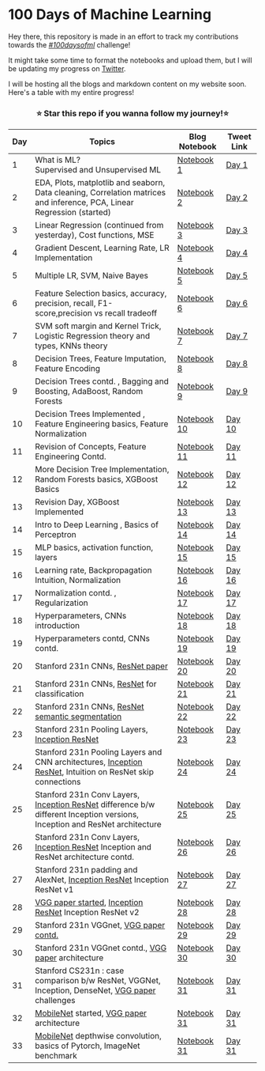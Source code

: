# 100 Days of Machine Learning

Hey there, this repository is made in an effort to track my contributions towards the [*#100daysofml*](https://twitter.com/search?q=%23100daysofMLCode&src=hashtag_click) challenge!

It might take some time to format the notebooks and upload them, but I will be updating my progress on [Twitter](https://twitter.com/snowclipsed).
<br> 

I will be hosting all the blogs and markdown content on my website soon. Here's a table with my entire progress!

<h3 align = 'center'>⭐ Star this repo if you wanna follow my journey!⭐</h3>

| Day | Topics | Blog Notebook | Tweet Link |
| ---- | --- | --------- | ---------- |
| 1    | What is ML? <br> Supervised and Unsupervised ML | [Notebook 1](https://github.com/snowclipsed/100daysofml/blob/main/Day%201/Day%201.ipynb) | [Day 1](https://twitter.com/snowclipsed/status/1659999216561963008?s=20) |
| 2    | EDA, Plots, matplotlib and seaborn, Data cleaning, Correlation matrices and inference, PCA, Linear Regression (started) | [Notebook 2](https://github.com/snowclipsed/100daysofml/blob/main/Day%202/Day%202.ipynb) | [Day 2](https://twitter.com/snowclipsed/status/1660352300492390400?s=20) |
| 3    | Linear Regression (continued from yesterday), Cost functions, MSE | [Notebook 3](https://github.com/snowclipsed/100daysofml/blob/main/Day%203/Day%203.ipynb) | [Day 3](https://twitter.com/snowclipsed/status/1660716344239869952?s=20) |
| 4    | Gradient Descent, Learning Rate, LR Implementation | [Notebook 4](https://github.com/snowclipsed/100daysofml/blob/main/Day%203/Day%203.ipynb) | [Day 4](https://twitter.com/snowclipsed/status/1661080481943928832?s=20) |
| 5    | Multiple LR, SVM, Naive Bayes | [Notebook 5](https://github.com/snowclipsed/100daysofml/blob/main/Day%205/Day%205.ipynb) | [Day 5](https://twitter.com/snowclipsed/status/1661431959242047488?s=20) |
| 6    | Feature Selection basics, accuracy, precision, recall, F1-score,precision vs recall tradeoff | [Notebook 6]() | [Day 6](https://twitter.com/snowclipsed/status/1661803117040766976?s=20) |
| 7    | SVM soft margin and Kernel Trick, Logistic Regression theory and types, KNNs theory | [Notebook 7]() | [Day 7](https://twitter.com/snowclipsed/status/1662168795123965953?s=20) |
| 8    | Decision Trees, Feature Imputation, Feature Encoding | [Notebook 8]() | [Day 8](https://twitter.com/snowclipsed/status/1662536960781717504?s=20) |
| 9    | Decision Trees contd. , Bagging and Boosting, AdaBoost, Random Forests |  [Notebook 9]() | [Day 9](https://twitter.com/snowclipsed/status/1662899550363987969?s=20) |
| 10    | Decision Trees Implemented , Feature Engineering basics, Feature Normalization |  [Notebook 10]() | [Day 10](https://twitter.com/snowclipsed/status/1663256992432132096?s=20) |
| 11    | Revision of Concepts, Feature Engineering Contd. |  [Notebook 11]() | [Day 11](https://twitter.com/snowclipsed/status/1663615985461624832?s=20) |
| 12    | More Decision Tree Implementation, Random Forests basics, XGBoost Basics|  [Notebook 12]() | [Day 12](https://twitter.com/snowclipsed/status/1663987548916711425?s=20) |
| 13    | Revision Day, XGBoost Implemented |  [Notebook 13]() | [Day 13](https://twitter.com/snowclipsed/status/1664343056160817153?s=20) |
| 14    | Intro to Deep Learning , Basics of Perceptron |  [Notebook 14]() | [Day 14](https://twitter.com/snowclipsed/status/1664824493666172929?s=20) |
| 15    | MLP basics, activation function, layers |  [Notebook 15]() | [Day 15](https://twitter.com/snowclipsed/status/1665072205099851776?s=20) |
| 16    | Learning rate, Backpropagation Intuition, Normalization |  [Notebook 16]() | [Day 16](https://twitter.com/snowclipsed/status/1665443154621808645?s=20) |
| 17    | Normalization contd. , Regularization |  [Notebook 17]() | [Day 17](https://twitter.com/snowclipsed/status/1665797393550577665?s=20) |
| 18    | Hyperparameters, CNNs introduction |  [Notebook 18]() | [Day 18](https://twitter.com/snowclipsed/status/1666176746893504512?s=20) |
| 19    | Hyperparameters contd, CNNs contd. |  [Notebook 19]() | [Day 19](https://twitter.com/snowclipsed/status/1666548159236161536?s=20) |
| 20    | Stanford 231n CNNs, [ResNet paper](https://arxiv.org/abs/1512.03385) |  [Notebook 20]() | [Day 20](https://twitter.com/snowclipsed/status/1666919250345459712?s=20) |
| 21    | Stanford 231n CNNs, [ResNet](https://arxiv.org/abs/1512.03385) for classification |  [Notebook 21]() | [Day 21](https://twitter.com/snowclipsed/status/1667282028042289152?s=20) |
| 22    | Stanford 231n CNNs, [ResNet semantic segmentation](https://paperswithcode.com/paper/full-resolution-residual-networks-for) |  [Notebook 22]() | [Day 22](https://twitter.com/snowclipsed/status/1667677762424020992?s=20) |
| 23   | Stanford 231n Pooling Layers, [Inception ResNet](https://paperswithcode.com/paper/inception-v4-inception-resnet-and-the-impact) |  [Notebook 23]() | [Day 23](https://twitter.com/snowclipsed/status/1668015750320381952?s=20) |
| 24   | Stanford 231n Pooling Layers and CNN architectures, [Inception ResNet](https://paperswithcode.com/paper/inception-v4-inception-resnet-and-the-impact), Intuition on ResNet skip connections |  [Notebook 24]() | [Day 24](https://twitter.com/snowclipsed/status/1668331334559989761?s=20) |
| 25   | Stanford 231n Conv Layers, [Inception ResNet](https://paperswithcode.com/paper/inception-v4-inception-resnet-and-the-impact) difference b/w different Inception versions, Inception and ResNet architecture |  [Notebook 25]() | [Day 25](https://twitter.com/snowclipsed/status/1668776908799213568?s=20) |
| 26   | Stanford 231n Conv Layers, [Inception ResNet](https://paperswithcode.com/paper/inception-v4-inception-resnet-and-the-impact) Inception and ResNet architecture contd. |  [Notebook 26]() | [Day 26](https://twitter.com/snowclipsed/status/1669042217355464704?s=20) |
| 27   | Stanford 231n padding and AlexNet, [Inception ResNet](https://paperswithcode.com/paper/inception-v4-inception-resnet-and-the-impact) Inception ResNet v1 |  [Notebook 27]() | [Day 27](https://twitter.com/snowclipsed/status/1669518840898928640?s=20) |
| 28   | [VGG paper started](https://arxiv.org/abs/1409.1556), [Inception ResNet](https://paperswithcode.com/paper/inception-v4-inception-resnet-and-the-impact) Inception ResNet v2 |  [Notebook 28]() | [Day 28](https://twitter.com/snowclipsed/status/1669915683692609538?s=20) |
| 29   | Stanford 231n VGGnet, [VGG paper contd.](https://arxiv.org/abs/1409.1556)|  [Notebook 29]() | [Day 29](https://twitter.com/snowclipsed/status/1670136452536213505?s=20) |
| 30   | Stanford 231n VGGnet contd., [VGG paper](https://arxiv.org/abs/1409.1556) architecture|  [Notebook 30]() | [Day 30](https://twitter.com/snowclipsed/status/1670593147779584000?s=20) |
| 31   | Stanford CS231n : case comparison b/w ResNet, VGGNet, Inception, DenseNet, [VGG paper](https://arxiv.org/abs/1409.1556) challenges|  [Notebook 31]() | [Day 31](https://twitter.com/snowclipsed/status/1670990852838289408?s=20) |
| 32   | [MobileNet](https://arxiv.org/abs/1704.04861) started, [VGG paper](https://arxiv.org/abs/1409.1556) architecture|  [Notebook 31]() | [Day 31](https://twitter.com/snowclipsed/status/1671311875064352772?s=20) |
| 33   | [MobileNet](https://arxiv.org/abs/1704.04861) depthwise convolution, basics of Pytorch, ImageNet benchmark|  [Notebook 31]() | [Day 31](https://twitter.com/snowclipsed/status/1671793232077029376?s=20) |

